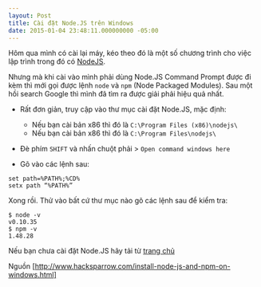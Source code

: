 ```yaml
---
layout: Post
title: Cài đặt Node.JS trên Windows
date: 2015-01-04 23:48:11.000000000 -05:00
---
```


Hôm qua mình có cài lại máy, kéo theo đó là một số chương trình cho việc lập trình trong đó có [NodeJS](http://nodejs.org/).

Nhưng mà khi cài vào mình phải dùng Node.JS Command Prompt được đi kèm thì mới gọi được lệnh `node` và `npm` (Node Packaged Modules).
Sau một hồi search Google thì mình đã tìm ra được giải phải hiệu quả nhất.

* Rất đơn giản, truy cập vào thư mục cài đặt Node.JS, mặc định:

  * Nếu bạn cài bản x86 thì đó là `C:\Program Files (x86)\nodejs\`
  * Nếu bạn cài bản x86 thì đó là `C:\Program Files\nodejs\`

* Đè phím `SHIFT` và nhấn chuột phải > `Open command windows here`
* Gõ vào các lệnh sau:

```shell
set path=%PATH%;%CD%  
setx path “%PATH%”  
```

Xong rồi. Thử vào bất cứ thư mục nào gõ các lệnh sau để kiểm tra:

```shell
$ node -v
v0.10.35
$ npm -v
1.48.28
```

Nếu bạn chưa cài đặt Node.JS hãy tải từ [trang chủ](http://nodejs.org/download/)

Nguồn [http://www.hacksparrow.com/install-node-js-and-npm-on-windows.html]
